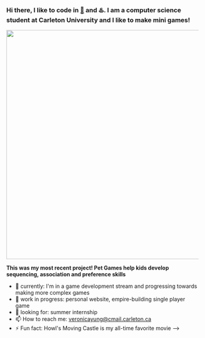 
### Hi there, I like to code in [:snake:](https://www.python.org/) and ♨️. I am a computer science student at Carleton University and I like to make mini games!
<p align="center">
  <img width="600" src=https://cdn.discordapp.com/attachments/757000195585343488/781373186192441344/startscreen.png>
</p>

**This was my most recent project! Pet Games help kids develop sequencing, association and preference skills**

- 🔭 currently: I'm in a game development stream and progressing towards making more complex games
- 🌱 work in progress: personal website, empire-building single player game
- 🤔 looking for: summer internship 
- 📫 How to reach me: veronicayung@cmail.carleton.ca
- ⚡ Fun fact: Howl's Moving Castle is my all-time favorite movie
-->
